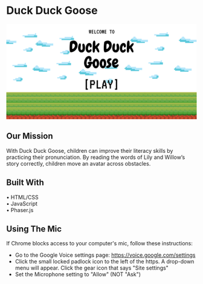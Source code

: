 # Duck Duck Goose

![banner](public/images/MenuPage.png)

## Our Mission
With Duck Duck Goose, children can improve their literacy skills by practicing their pronunciation. By reading the words of Lily and Willow’s story correctly, children move an avatar across obstacles.

## Built With
• HTML/CSS  
• JavaScript  
• Phaser.js

## Using The Mic
If Chrome blocks access to your computer's mic, follow these instructions:
- Go to the Google Voice settings page:  https://voice.google.com/settings
- Click the small locked padlock icon to the left of the https.  A drop-down menu will appear.  Click the gear icon that says "Site settings"
- Set the Microphone setting to "Allow" (NOT "Ask")
